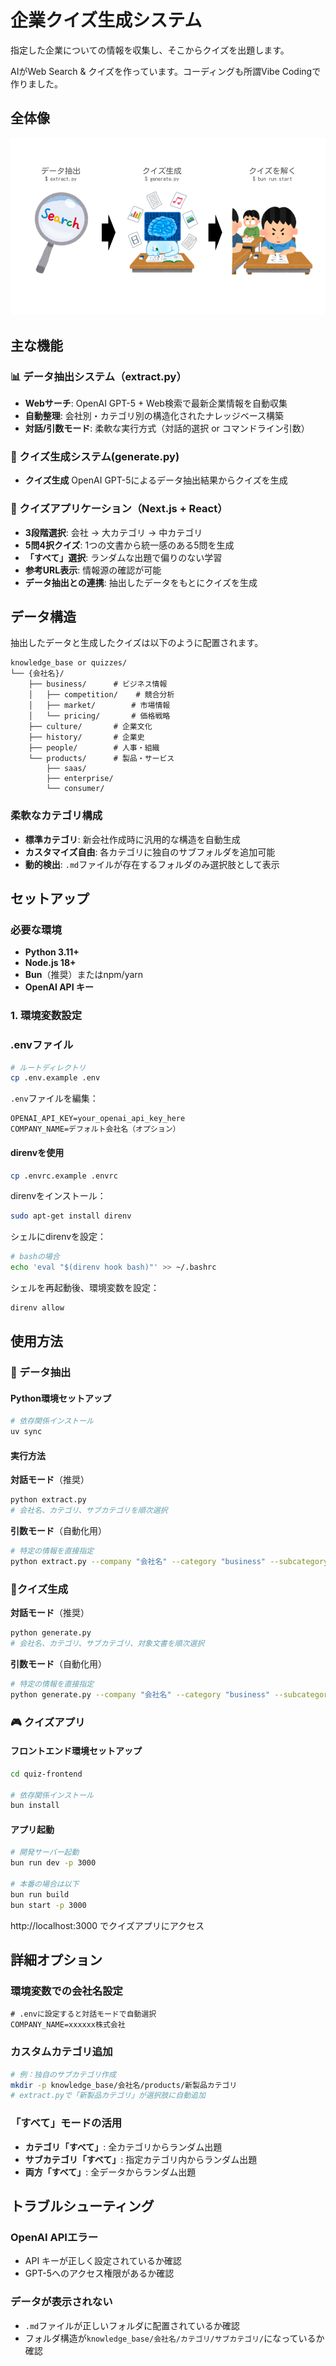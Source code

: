 # 企業クイズ生成システム

指定した企業についての情報を収集し、そこからクイズを出題します。

AIがWeb Search & クイズを作っています。コーディングも所謂Vibe Codingで作りました。

## 全体像

![イメージ](image.png)


## 主な機能

### 📊 データ抽出システム（extract.py）
- **Webサーチ**: OpenAI GPT-5 + Web検索で最新企業情報を自動収集
- **自動整理**: 会社別・カテゴリ別の構造化されたナレッジベース構築
- **対話/引数モード**: 柔軟な実行方式（対話的選択 or コマンドライン引数）

### 🤔 クイズ生成システム(generate.py)
- **クイズ生成** OpenAI GPT-5によるデータ抽出結果からクイズを生成

### 🎯 クイズアプリケーション（Next.js + React）
- **3段階選択**: 会社 → 大カテゴリ → 中カテゴリ
- **5問4択クイズ**: 1つの文書から統一感のある5問を生成
- **「すべて」選択**: ランダムな出題で偏りのない学習
- **参考URL表示**: 情報源の確認が可能
- **データ抽出との連携**: 抽出したデータをもとにクイズを生成

## データ構造

抽出したデータと生成したクイズは以下のように配置されます。

```
knowledge_base or quizzes/
└── {会社名}/
    ├── business/      # ビジネス情報
    │   ├── competition/    # 競合分析
    │   ├── market/        # 市場情報
    │   └── pricing/       # 価格戦略
    ├── culture/       # 企業文化
    ├── history/       # 企業史
    ├── people/        # 人事・組織
    └── products/      # 製品・サービス
        ├── saas/
        ├── enterprise/
        └── consumer/
```


### 柔軟なカテゴリ構成
- **標準カテゴリ**: 新会社作成時に汎用的な構造を自動生成
- **カスタマイズ自由**: 各カテゴリに独自のサブフォルダを追加可能
- **動的検出**: `.md`ファイルが存在するフォルダのみ選択肢として表示

## セットアップ

### 必要な環境
- **Python 3.11+**
- **Node.js 18+**
- **Bun**（推奨）またはnpm/yarn
- **OpenAI API キー**

### 1. 環境変数設定

### .envファイル

```bash
# ルートディレクトリ
cp .env.example .env
```

`.env`ファイルを編集：
```env
OPENAI_API_KEY=your_openai_api_key_here
COMPANY_NAME=デフォルト会社名（オプション）
```
#### direnvを使用

```bash
cp .envrc.example .envrc
```

direnvをインストール：
```bash
sudo apt-get install direnv
```

シェルにdirenvを設定：
```bash
# bashの場合
echo 'eval "$(direnv hook bash)"' >> ~/.bashrc
```

シェルを再起動後、環境変数を設定：
```bash
direnv allow
```

## 使用方法

### 📝 データ抽出

#### Python環境セットアップ
```bash
# 依存関係インストール
uv sync
```

#### 実行方法

**対話モード**（推奨）
```bash
python extract.py
# 会社名、カテゴリ、サブカテゴリを順次選択
```

**引数モード**（自動化用）
```bash
# 特定の情報を直接指定
python extract.py --company "会社名" --category "business" --subcategory "market"
```

### 🧠クイズ生成

**対話モード**（推奨）
```bash
python generate.py
# 会社名、カテゴリ、サブカテゴリ、対象文書を順次選択
```

**引数モード**（自動化用）
```bash
# 特定の情報を直接指定
python generate.py --company "会社名" --category "business" --subcategory "market" --file "YYYYMMDD_hhmmss.json"
```

### 🎮 クイズアプリ

#### フロントエンド環境セットアップ
```bash
cd quiz-frontend

# 依存関係インストール
bun install
```

#### アプリ起動
```bash
# 開発サーバー起動
bun run dev -p 3000

# 本番の場合は以下
bun run build
bun start -p 3000
```

http://localhost:3000 でクイズアプリにアクセス

## 詳細オプション

### 環境変数での会社名設定
```env
# .envに設定すると対話モードで自動選択
COMPANY_NAME=xxxxxx株式会社
```

### カスタムカテゴリ追加
```bash
# 例：独自のサブカテゴリ作成
mkdir -p knowledge_base/会社名/products/新製品カテゴリ
# extract.pyで「新製品カテゴリ」が選択肢に自動追加
```

### 「すべて」モードの活用
- **カテゴリ「すべて」**: 全カテゴリからランダム出題
- **サブカテゴリ「すべて」**: 指定カテゴリ内からランダム出題
- **両方「すべて」**: 全データからランダム出題

## トラブルシューティング

### OpenAI APIエラー
- API キーが正しく設定されているか確認
- GPT-5へのアクセス権限があるか確認

### データが表示されない
- `.md`ファイルが正しいフォルダに配置されているか確認
- フォルダ構造が`knowledge_base/会社名/カテゴリ/サブカテゴリ/`になっているか確認

